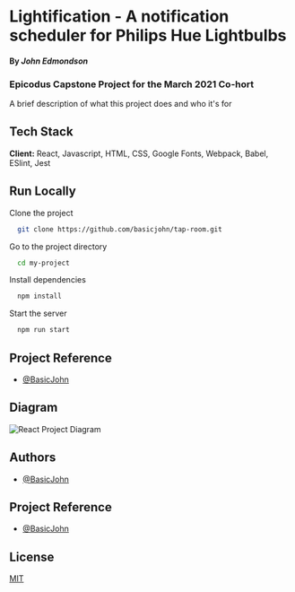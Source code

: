 # Lightification - A notification scheduler for Philips Hue Lightbulbs

#### By _**John Edmondson**_

### Epicodus Capstone Project for the March 2021 Co-hort

A brief description of what this project does and who it's for

## Tech Stack

**Client:** React, Javascript, HTML, CSS, Google Fonts, Webpack, Babel, ESlint, Jest

## Run Locally

Clone the project

```bash
  git clone https://github.com/basicjohn/tap-room.git
```

Go to the project directory

```bash
  cd my-project
```

Install dependencies

```bash
  npm install
```

Start the server

```bash
  npm run start
```

## Project Reference

- [@BasicJohn](https://www.github.com/basicjohn)

## Diagram

![React Project Diagram](diagram.png)

## Authors

- [@BasicJohn](https://www.github.com/basicjohn)

## Project Reference

- [@BasicJohn](https://www.github.com/basicjohn)

## License

[MIT](https://choosealicense.com/licenses/mit/)
